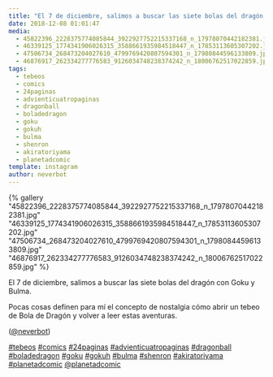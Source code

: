 ```yaml
---
title: "El 7 de diciembre, salimos a buscar las siete bolas del dragón con Goku y Bulma"
date: 2018-12-08 01:01:47
media: 
  - 45822396_2228375774085844_3922927752215337168_n_17978070442182381.jpg
  - 46339125_1774341906026315_3588661935984518447_n_17853113605307202.jpg
  - 47506734_268473204027610_4799769420807594301_n_17980844596133809.jpg
  - 46876917_262334277776583_9126034748238374242_n_18006762517022859.jpg
tags: 
  - tebeos
  - comics
  - 24paginas
  - advienticuatropaginas
  - dragonball
  - boladedragon
  - goku
  - gokuh
  - bulma
  - shenron
  - akiratoriyama
  - planetadcomic
template: instagram
author: neverbot
---
```


{% gallery "45822396_2228375774085844_3922927752215337168_n_17978070442182381.jpg" "46339125_1774341906026315_3588661935984518447_n_17853113605307202.jpg" "47506734_268473204027610_4799769420807594301_n_17980844596133809.jpg" "46876917_262334277776583_9126034748238374242_n_18006762517022859.jpg" %}

El 7 de diciembre, salimos a buscar las siete bolas del dragón con Goku y Bulma.

Pocas cosas definen para mí el concepto de nostalgia cómo abrir un tebeo de Bola de Dragón y volver a leer estas aventuras.

([@neverbot](https://instagram.com/neverbot))

[#tebeos](/tags/tebeos) [#comics](/tags/comics) [#24paginas](/tags/24paginas) [#advienticuatropaginas](/tags/advienticuatropaginas) [#dragonball](/tags/dragonball) [#boladedragon](/tags/boladedragon) [#goku](/tags/goku) [#gokuh](/tags/gokuh) [#bulma](/tags/bulma) [#shenron](/tags/shenron) [#akiratoriyama](/tags/akiratoriyama) [#planetadcomic](/tags/planetadcomic) [@planetadcomic](https://instagram.com/planetadcomic)
